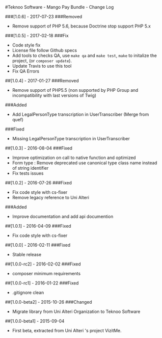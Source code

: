#Teknoo Software - Mango Pay Bundle - Change Log

###[1.0.6] - 2017-07-23
###Removed
- Remove support of PHP 5.6, because Doctrine stop support PHP 5.x

###[1.0.5] - 2017-02-18
###Fix
- Code style fix
- License file follow Github specs
- Add tools to checks QA, use `make qa` and `make test`, `make` to initalize the project, (or `composer update`).
- Update Travis to use this tool
- Fix QA Errors

##[1.0.4] - 2017-01-27
###Removed
- Remove support of PHP5.5 (non supported by PHP Group and incompatibility with last versions of Twig)

###Added
- Add LegalPersonType transcription in UserTranscriber (Merge from quef)

###Fixed
- Missing LegalPersonType transcription in UserTranscriber

##[1.0.3] - 2016-08-04
###Fixed
- Improve optimization on call to native function and optimized
- Form type : Remove deprecated use canonical type class name instead of string identifier
- Fix tests issues

##[1.0.2] - 2016-07-26
###Fixed
- Fix code style with cs-fixer
- Remove legacy reference to Uni Alteri

###Added
- Improve documentation and add api documention

##[1.0.1] - 2016-04-09
###Fixed
- Fix code style with cs-fixer

##[1.0.0] - 2016-02-11
###Fixed
- Stable release

##[1.0.0-rc2] - 2016-02-02
###Fixed
- composer minimum requirements

##[1.0.0-rc1] - 2016-01-22
###Fixed
- .gitignore clean

##[1.0.0-beta2] - 2015-10-26
###Changed
- Migrate library from Uni Alteri Organization to Teknoo Software

##[1.0.0-beta1] - 2015-09-04
- First beta, extracted from Uni Alteri 's project VizitMe.

